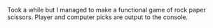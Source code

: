 Took a while but I managed to make a functional game of rock paper scissors. Player and computer picks are output to the console.